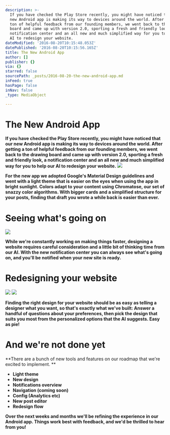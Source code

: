 ```yaml
---
description: >-
  If you have checked the Play Store recently, you might have noticed that our
  new Android app is making its way to devices around the world. After getting a
  ton of helpful feedback from our founding members, we went back to the drawing
  board and came up with version 2.0, sporting a fresh and friendly look, a
  notification center and an all new and much simplified way for you to help our
  AI to redesign your website.
dateModified: '2016-08-20T10:15:48.053Z'
datePublished: '2016-08-20T10:15:56.165Z'
title: The New Android App
author: []
publisher: {}
via: {}
starred: false
sourcePath: _posts/2016-08-20-the-new-android-app.md
inFeed: true
hasPage: false
inNav: false
_type: MediaObject

---
```

# **The New Android App**

**If you have checked the Play Store recently, you might have noticed that our new Android app is making its way to devices around the world. After getting a ton of helpful feedback from our founding members, we went back to the drawing board and came up with version 2.0, sporting a fresh and friendly look, a notification center and an all new and much simplified way for you to help our AI to redesign your website.**
![](https://the-grid-user-content.s3-us-west-2.amazonaws.com/f4fec607-d4b5-4281-8d80-c94abe0161cb.png)

**For the new app we adopted Google's Material Design guidelines and went with a light theme that is easier on the eyes when using the app in bright sunlight. Colors adapt to your content using Chromatose, our set of snazzy color algorithms. With bigger cards and a simplified structure for your posts, finding that draft you wrote a while back is easier than ever.**

# **Seeing what's going on**
![](https://the-grid-user-content.s3-us-west-2.amazonaws.com/faf721c8-376d-4c68-b3ea-2dfc0378368a.png)

**While we're constantly working on making things faster, designing a website requires careful consideration and a little bit of thinking time from our AI. With the new notification center you can always see what's going on, and you'll be notified when your new site is ready.**

# **Redesigning your website**
![](https://the-grid-user-content.s3-us-west-2.amazonaws.com/c222e78d-e1ee-4b9c-80be-d48fb0a5c1cf.png)
![](https://the-grid-user-content.s3-us-west-2.amazonaws.com/1ca14d59-97c0-4a1e-854e-a5cc30cf43da.png)

**Finding the right design for your website should be as easy as telling a designer what you want, so that's exactly what we've built: Answer a handful of questions about your preferences, then pick the design that suits you most from the personalized options that the AI suggests. Easy as pie!**

# **And we're not done yet**

**There are a bunch of new tools and features on our roadmap that we're excited to implement. **

* **Light theme**
* **New design**
* **Notifications overview**
* **Navigation (coming soon)**
* **Config (Analytics etc)**
* **New post editor**
* **Redesign flow**

**Over the next weeks and months we'll be refining the experience in our Android app. Things work best with feedback, and we'd be thrilled to hear from you!**